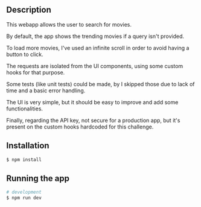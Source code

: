 ## Description

This webapp allows the user to search for movies.

By default, the app shows the trending movies if a query isn't provided.

To load more movies, I've used an infinite scroll in order to avoid having a button to click.

The requests are isolated from the UI components, using some custom hooks for that purpose.

Some tests (like unit tests) could be made, by I skipped those due to lack of time and a basic error handling.

The UI is very simple, but it should be easy to improve and add some functionalities.

Finally, regarding the API key, not secure for a production app, but it's present on the custom hooks hardcoded for this challenge.

## Installation

```bash
$ npm install
```

## Running the app

```bash
# development
$ npm run dev
```

